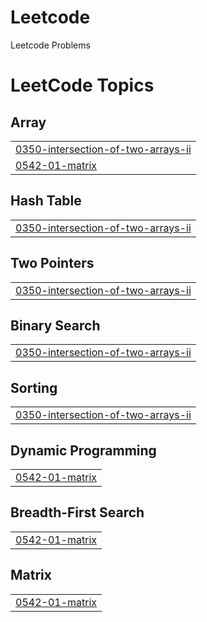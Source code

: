 # Leetcode
Leetcode Problems

<!---LeetCode Topics Start-->
# LeetCode Topics
## Array
|  |
| ------- |
| [0350-intersection-of-two-arrays-ii](https://github.com/Palkesh-Soni-1/Leetcode/tree/master/0350-intersection-of-two-arrays-ii) |
| [0542-01-matrix](https://github.com/Palkesh-Soni-1/Leetcode/tree/master/0542-01-matrix) |
## Hash Table
|  |
| ------- |
| [0350-intersection-of-two-arrays-ii](https://github.com/Palkesh-Soni-1/Leetcode/tree/master/0350-intersection-of-two-arrays-ii) |
## Two Pointers
|  |
| ------- |
| [0350-intersection-of-two-arrays-ii](https://github.com/Palkesh-Soni-1/Leetcode/tree/master/0350-intersection-of-two-arrays-ii) |
## Binary Search
|  |
| ------- |
| [0350-intersection-of-two-arrays-ii](https://github.com/Palkesh-Soni-1/Leetcode/tree/master/0350-intersection-of-two-arrays-ii) |
## Sorting
|  |
| ------- |
| [0350-intersection-of-two-arrays-ii](https://github.com/Palkesh-Soni-1/Leetcode/tree/master/0350-intersection-of-two-arrays-ii) |
## Dynamic Programming
|  |
| ------- |
| [0542-01-matrix](https://github.com/Palkesh-Soni-1/Leetcode/tree/master/0542-01-matrix) |
## Breadth-First Search
|  |
| ------- |
| [0542-01-matrix](https://github.com/Palkesh-Soni-1/Leetcode/tree/master/0542-01-matrix) |
## Matrix
|  |
| ------- |
| [0542-01-matrix](https://github.com/Palkesh-Soni-1/Leetcode/tree/master/0542-01-matrix) |
<!---LeetCode Topics End-->